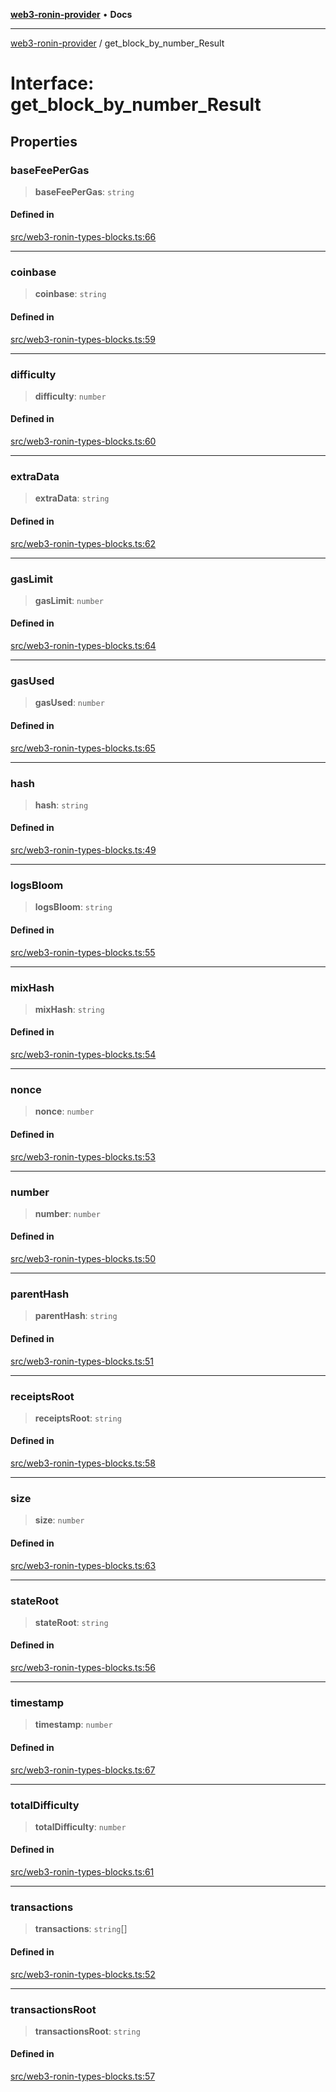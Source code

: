 [**web3-ronin-provider**](../README.md) • **Docs**

***

[web3-ronin-provider](../globals.md) / get\_block\_by\_number\_Result

# Interface: get\_block\_by\_number\_Result

## Properties

### baseFeePerGas

> **baseFeePerGas**: `string`

#### Defined in

[src/web3-ronin-types-blocks.ts:66](https://github.com/chuacw/web3-ronin-provider/blob/ce08d460e2589edd5c5b854bf0bd2f7be4e0431f/src/web3-ronin-types-blocks.ts#L66)

***

### coinbase

> **coinbase**: `string`

#### Defined in

[src/web3-ronin-types-blocks.ts:59](https://github.com/chuacw/web3-ronin-provider/blob/ce08d460e2589edd5c5b854bf0bd2f7be4e0431f/src/web3-ronin-types-blocks.ts#L59)

***

### difficulty

> **difficulty**: `number`

#### Defined in

[src/web3-ronin-types-blocks.ts:60](https://github.com/chuacw/web3-ronin-provider/blob/ce08d460e2589edd5c5b854bf0bd2f7be4e0431f/src/web3-ronin-types-blocks.ts#L60)

***

### extraData

> **extraData**: `string`

#### Defined in

[src/web3-ronin-types-blocks.ts:62](https://github.com/chuacw/web3-ronin-provider/blob/ce08d460e2589edd5c5b854bf0bd2f7be4e0431f/src/web3-ronin-types-blocks.ts#L62)

***

### gasLimit

> **gasLimit**: `number`

#### Defined in

[src/web3-ronin-types-blocks.ts:64](https://github.com/chuacw/web3-ronin-provider/blob/ce08d460e2589edd5c5b854bf0bd2f7be4e0431f/src/web3-ronin-types-blocks.ts#L64)

***

### gasUsed

> **gasUsed**: `number`

#### Defined in

[src/web3-ronin-types-blocks.ts:65](https://github.com/chuacw/web3-ronin-provider/blob/ce08d460e2589edd5c5b854bf0bd2f7be4e0431f/src/web3-ronin-types-blocks.ts#L65)

***

### hash

> **hash**: `string`

#### Defined in

[src/web3-ronin-types-blocks.ts:49](https://github.com/chuacw/web3-ronin-provider/blob/ce08d460e2589edd5c5b854bf0bd2f7be4e0431f/src/web3-ronin-types-blocks.ts#L49)

***

### logsBloom

> **logsBloom**: `string`

#### Defined in

[src/web3-ronin-types-blocks.ts:55](https://github.com/chuacw/web3-ronin-provider/blob/ce08d460e2589edd5c5b854bf0bd2f7be4e0431f/src/web3-ronin-types-blocks.ts#L55)

***

### mixHash

> **mixHash**: `string`

#### Defined in

[src/web3-ronin-types-blocks.ts:54](https://github.com/chuacw/web3-ronin-provider/blob/ce08d460e2589edd5c5b854bf0bd2f7be4e0431f/src/web3-ronin-types-blocks.ts#L54)

***

### nonce

> **nonce**: `number`

#### Defined in

[src/web3-ronin-types-blocks.ts:53](https://github.com/chuacw/web3-ronin-provider/blob/ce08d460e2589edd5c5b854bf0bd2f7be4e0431f/src/web3-ronin-types-blocks.ts#L53)

***

### number

> **number**: `number`

#### Defined in

[src/web3-ronin-types-blocks.ts:50](https://github.com/chuacw/web3-ronin-provider/blob/ce08d460e2589edd5c5b854bf0bd2f7be4e0431f/src/web3-ronin-types-blocks.ts#L50)

***

### parentHash

> **parentHash**: `string`

#### Defined in

[src/web3-ronin-types-blocks.ts:51](https://github.com/chuacw/web3-ronin-provider/blob/ce08d460e2589edd5c5b854bf0bd2f7be4e0431f/src/web3-ronin-types-blocks.ts#L51)

***

### receiptsRoot

> **receiptsRoot**: `string`

#### Defined in

[src/web3-ronin-types-blocks.ts:58](https://github.com/chuacw/web3-ronin-provider/blob/ce08d460e2589edd5c5b854bf0bd2f7be4e0431f/src/web3-ronin-types-blocks.ts#L58)

***

### size

> **size**: `number`

#### Defined in

[src/web3-ronin-types-blocks.ts:63](https://github.com/chuacw/web3-ronin-provider/blob/ce08d460e2589edd5c5b854bf0bd2f7be4e0431f/src/web3-ronin-types-blocks.ts#L63)

***

### stateRoot

> **stateRoot**: `string`

#### Defined in

[src/web3-ronin-types-blocks.ts:56](https://github.com/chuacw/web3-ronin-provider/blob/ce08d460e2589edd5c5b854bf0bd2f7be4e0431f/src/web3-ronin-types-blocks.ts#L56)

***

### timestamp

> **timestamp**: `number`

#### Defined in

[src/web3-ronin-types-blocks.ts:67](https://github.com/chuacw/web3-ronin-provider/blob/ce08d460e2589edd5c5b854bf0bd2f7be4e0431f/src/web3-ronin-types-blocks.ts#L67)

***

### totalDifficulty

> **totalDifficulty**: `number`

#### Defined in

[src/web3-ronin-types-blocks.ts:61](https://github.com/chuacw/web3-ronin-provider/blob/ce08d460e2589edd5c5b854bf0bd2f7be4e0431f/src/web3-ronin-types-blocks.ts#L61)

***

### transactions

> **transactions**: `string`[]

#### Defined in

[src/web3-ronin-types-blocks.ts:52](https://github.com/chuacw/web3-ronin-provider/blob/ce08d460e2589edd5c5b854bf0bd2f7be4e0431f/src/web3-ronin-types-blocks.ts#L52)

***

### transactionsRoot

> **transactionsRoot**: `string`

#### Defined in

[src/web3-ronin-types-blocks.ts:57](https://github.com/chuacw/web3-ronin-provider/blob/ce08d460e2589edd5c5b854bf0bd2f7be4e0431f/src/web3-ronin-types-blocks.ts#L57)
